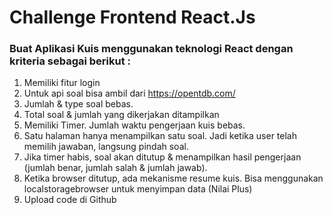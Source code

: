 # Challenge Frontend React.Js
### Buat Aplikasi Kuis menggunakan teknologi React dengan kriteria sebagai berikut :
1. Memiliki fitur login
2. Untuk api soal bisa ambil dari https://opentdb.com/
3. Jumlah & type soal bebas.
4. Total soal & jumlah yang dikerjakan ditampilkan
5. Memiliki Timer. Jumlah waktu pengerjaan kuis bebas.
6. Satu halaman hanya menampilkan satu soal. Jadi ketika user telah memilih jawaban, langsung pindah soal.
7. Jika timer habis, soal akan ditutup & menampilkan hasil pengerjaan (jumlah benar, jumlah salah & jumlah jawab).
8. Ketika browser ditutup, ada mekanisme resume kuis. Bisa menggunakan localstoragebrowser untuk menyimpan data (Nilai Plus)
9. Upload code di Github
